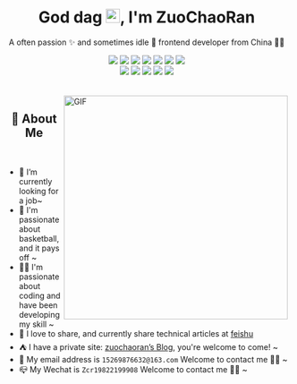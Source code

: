 <!-- 标题 + 个人描述, emoji 取自: http://emojihomepage.com -->
<p align="center">
  <h1 height="200px" align="center">
    God dag <img src="https://cdn.jsdelivr.net/gh/MaleWeb/picture/images/techblog/hi.gif" width="25">, I'm ZuoChaoRan
  </h1>
   <p align="center">A often passion ✨ and sometimes idle 🥋 frontend developer from China 👨‍💻</p>
</p>
<!-- 
  技术栈标签, 小标签来自: https://shields.io/
  1. shields 链接格式: https://img.shields.io/badge/-{标签文本}-{标签背景色}?style={标签类型}&logo={标签前面 Logo}&logoColor={Logo 颜色}
  2. shields 可选 Logo 列表参考: https://github.com/simple-icons/simple-icons/blob/develop/slugs.md
-->
<div align="center">
  <img src="https://img.shields.io/badge/-JavaScript-f6da1c?style=flat&logo=javascript&logoColor=white">
  <img src="https://img.shields.io/badge/-TypeScript-2b6dbf?style=flat&logo=typescript&logoColor=white">
  <img src="https://img.shields.io/badge/-React-00b4ce?style=flat&logo=react&logoColor=white">
  <img src="https://img.shields.io/badge/-Node.js-3C873A?style=flat&logo=Node.js&logoColor=white">
  <img src="https://img.shields.io/badge/-Koa-33333D?style=flat&logo=koa&logoColor=white">
  <img src="https://img.shields.io/badge/-Less-bf608e?style=flat&logo=less&logoColor=white">
  <img src="https://img.shields.io/badge/-Sass-b37feb?style=flat&logo=sass&logoColor=white">
</div>
<div align="center">
  <img src="https://img.shields.io/badge/-Git-ee462c?style=flat&logo=git&logoColor=white">
  <img src="https://img.shields.io/badge/-Docker-218bea?style=flat&logo=docker&logoColor=white">
  <img src="https://img.shields.io/badge/-Github-black?style=flat&logo=github">
  <img src="https://img.shields.io/badge/-Webpack-%232C3A42?style=flat-square&logo=webpack">
  <img src="https://img.shields.io/badge/-ESLint-%234B32C3?style=flat-square&logo=eslint">
</div>
<!-- 背景图 -->
<br />
<br />
<img align="right" alt="GIF" src="https://github.com/zcrchong/zcrchong/assets/102567605/2f643557-e575-474c-889c-bf06ca763ab2" width="400"/>

<!-- 关于我 -->
<h2 height="200px" align="center">🎉 About Me</h2>
<br />

- 🔭 I’m currently looking for a job~
- 🏀 I'm passionate about basketball, and it pays off ~
- 👨‍💻 I'm passionate about coding and have been developing my skill ~
- 👻 I love to share, and currently share technical articles at [feishu](https://xunlianying.feishu.cn/wiki/RCLRwAPCLi8wrkkHIbGcJrY8n7b)
- ⛺️ I have a private site: [zuochaoran’s Blog](https://xunlianying.feishu.cn/wiki/RCLRwAPCLi8wrkkHIbGcJrY8n7b), you're welcome to come! ~
- 📨 My email address is `15269876632@163.com` Welcome to contact me 👏🏻 ~
- 📪 My Wechat is `Zcr19822199908` Welcome to contact me 👏🏻 ~
